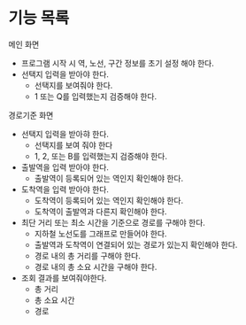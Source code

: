 # 기능 목록

메인 화면 
- 프로그램 시작 시 역, 노선, 구간 정보를 초기 설정 해야 한다.
- 선택지 입력을 받아야 한다.  
    - 선택지를 보여줘야 한다.
    - 1 또는 Q를 입력했는지 검증해야 한다.

경로기준 화면
- 선택지 입력을 받아햐 한다.
    - 선택지를 보여 줘야 한다
    - 1, 2, 또는 B를 입력했는지 검증해야 한다.
- 출발역을 입력 받아야 한다.
    - 출발역이 등록되어 있는 역인지 확인해야 한다.
- 도착역을 입력 받아야 한다.
    - 도착역이 등록되어 있는 역인지 확인해야 한다.
    - 도착역이 출발역과 다른지 확인해야 한다.
- 최단 거리 또는 최소 시간을 기준으로 경로를 구해야 한다.
    - 지하철 노선도를 그래프로 만들어야 한다.
    - 출발역과 도착역이 연결되어 있는 경로가 있는지 확인해야 한다.
    - 경로 내의 총 거리를 구해야 한다.
    - 경로 내의 총 소요 시간을 구해야 한다.
- 조회 결과를 보여줘야한다.
    - 총 거리
    - 총 소요 시간
    - 경로
  